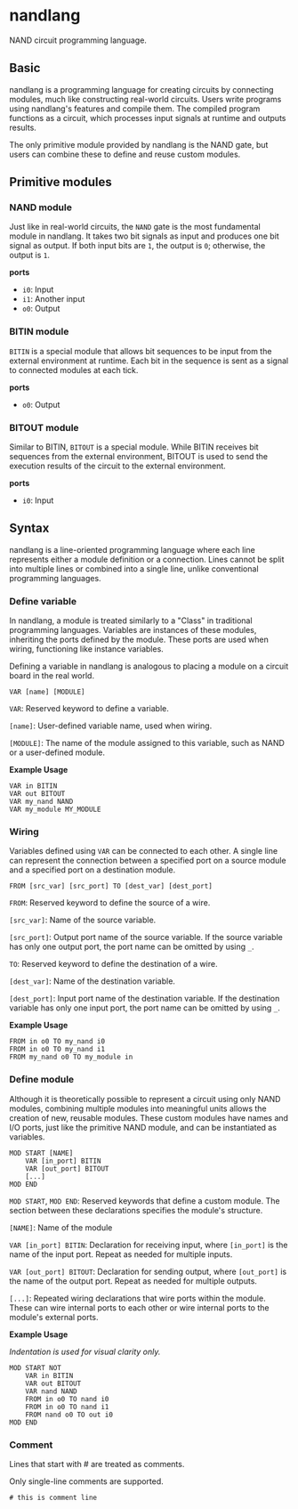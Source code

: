 # nandlang

NAND circuit programming language.

## Basic

nandlang is a programming language for creating circuits by connecting modules, much like constructing real-world
circuits. Users write programs using nandlang's features and compile them. The compiled program functions as a circuit,
which processes input signals at runtime and outputs results.

The only primitive module provided by nandlang is the NAND gate, but users can combine these to define and reuse custom
modules.

## Primitive modules

### NAND module

Just like in real-world circuits, the `NAND` gate is the most fundamental module in nandlang. It takes two bit signals
as
input and produces one bit signal as output. If both input bits are `1`, the output is `0`; otherwise, the output is
`1`.

**ports**

- `i0`: Input
- `i1`: Another input
- `o0`: Output

### BITIN module

`BITIN` is a special module that allows bit sequences to be input from the external environment at runtime. Each bit in
the sequence is sent as a signal to connected modules at each tick.

**ports**

- `o0`: Output

### BITOUT module

Similar to BITIN, `BITOUT` is a special module. While BITIN receives bit sequences from the external environment, BITOUT
is used to send the execution results of the circuit to the external environment.

**ports**

- `i0`: Input

## Syntax

nandlang is a line-oriented programming language where each line represents either a module definition or a connection.
Lines cannot be split into multiple lines or combined into a single line, unlike conventional programming languages.

### Define variable

In nandlang, a module is treated similarly to a "Class" in traditional programming languages. Variables are instances of
these modules, inheriting the ports defined by the module. These ports are used when wiring, functioning like instance
variables.

Defining a variable in nandlang is analogous to placing a module on a circuit board in the real world.

```
VAR [name] [MODULE]
```

`VAR`: Reserved keyword to define a variable.

`[name]`: User-defined variable name, used when wiring.

`[MODULE]`: The name of the module assigned to this variable, such as NAND or a user-defined module.

**Example Usage**

```
VAR in BITIN
VAR out BITOUT
VAR my_nand NAND
VAR my_module MY_MODULE
```

### Wiring

Variables defined using `VAR` can be connected to each other. A single line can represent the connection between a
specified port on a source module and a specified port on a destination module.

```
FROM [src_var] [src_port] TO [dest_var] [dest_port]
```

`FROM`: Reserved keyword to define the source of a wire.

`[src_var]`: Name of the source variable.

`[src_port]`: Output port name of the source variable. If the source variable has only one output port, the port name can be omitted by using `_`.

`TO`: Reserved keyword to define the destination of a wire.

`[dest_var]`: Name of the destination variable.

`[dest_port]`: Input port name of the destination variable. If the destination variable has only one input port, the port name can be omitted by using `_`.

**Example Usage**

```
FROM in o0 TO my_nand i0
FROM in o0 TO my_nand i1
FROM my_nand o0 TO my_module in
```

### Define module

Although it is theoretically possible to represent a circuit using only NAND modules, combining multiple modules into
meaningful units allows the creation of new, reusable modules. These custom modules have names and I/O ports, just like
the primitive NAND module, and can be instantiated as variables.

```
MOD START [NAME]
    VAR [in_port] BITIN
    VAR [out_port] BITOUT
    [...]
MOD END
```

`MOD START`, `MOD END`: Reserved keywords that define a custom module. The section between these declarations specifies
the module's structure.

`[NAME]`: Name of the module

`VAR [in_port] BITIN`: Declaration for receiving input, where `[in_port]` is the name of the input port. Repeat as
needed for multiple inputs.

`VAR [out_port] BITOUT`: Declaration for sending output, where `[out_port]` is the name of the output port. Repeat as
needed for multiple outputs.

`[...]`: Repeated wiring declarations that wire ports within the module. These can wire internal ports to each other or
wire internal ports to the module's external ports.

**Example Usage**

_Indentation is used for visual clarity only._

```
MOD START NOT
    VAR in BITIN
    VAR out BITOUT
    VAR nand NAND
    FROM in o0 TO nand i0
    FROM in o0 TO nand i1
    FROM nand o0 TO out i0
MOD END
```

### Comment

Lines that start with # are treated as comments.

Only single-line comments are supported.

```
# this is comment line
```
